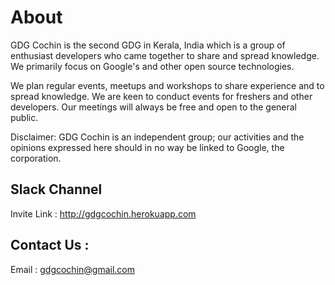 # About
GDG Cochin is the second GDG in Kerala, India which is a group of enthusiast developers who came together to share and spread knowledge. We primarily focus on Google's and other open source technologies.

We plan regular events, meetups and workshops to share experience and to spread knowledge. We are keen to conduct events for freshers and other developers. Our meetings will always be free and open to the general public.

Disclaimer: GDG Cochin is an independent group; our activities and the opinions expressed here should in no way be linked to Google, the corporation.

## Slack Channel
Invite Link : http://gdgcochin.herokuapp.com

## Contact Us :
Email : gdgcochin@gmail.com

